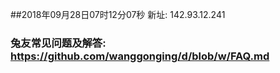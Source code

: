 ##2018年09月28日07时12分07秒 新址: 142.93.12.241
### 兔友常见问题及解答: https://github.com/wanggonging/d/blob/w/FAQ.md
